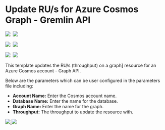 # Update RU/s for Azure Cosmos Graph - Gremlin API

<IMG SRC="https://azbotstorage.blob.core.windows.net/badges/101-cosmosdb-gremlin-graph-ru-update/PublicLastTestDate.svg" />&nbsp;
<IMG SRC="https://azbotstorage.blob.core.windows.net/badges/101-cosmosdb-gremlin-graph-ru-update/PublicDeployment.svg" />&nbsp;

<IMG SRC="https://azbotstorage.blob.core.windows.net/badges/101-cosmosdb-gremlin-graph-ru-update/FairfaxLastTestDate.svg" />&nbsp;
<IMG SRC="https://azbotstorage.blob.core.windows.net/badges/101-cosmosdb-gremlin-graph-ru-update/FairfaxDeployment.svg" />&nbsp;

<IMG SRC="https://azbotstorage.blob.core.windows.net/badges/101-cosmosdb-gremlin-graph-ru-update/BestPracticeResult.svg" />&nbsp;
<IMG SRC="https://azbotstorage.blob.core.windows.net/badges/101-cosmosdb-gremlin-graph-ru-update/CredScanResult.svg" />&nbsp;

This template updates the RU/s (throughput) on a graph] resource for an Azure Cosmos account - Graph API.

Below are the parameters which can be user configured in the parameters file including:

- **Account Name:** Enter the Cosmos account name.
- **Database Name:** Enter the name for the database.
- **Graph Name:** Enter the name for the graph.
- **Throughput:** The throughput to update the resource with.

<a href="https://portal.azure.com/#create/Microsoft.Template/uri/https%3A%2F%2Fraw.githubusercontent.com%2FAzure%2Fazure-quickstart-templates%2Fmaster%2F101-cosmosdb-gremlin-graph-ru-update%2Fazuredeploy.json" target="_blank">
    <img src="http://azuredeploy.net/deploybutton.png"/>
</a>
<a href="http://armviz.io/#/?load=https%3A%2F%2Fraw.githubusercontent.com%2FAzure%2Fazure-quickstart-templates%2Fmaster%2F101-cosmosdb-gremlin-graph-ru-update%2Fazuredeploy.json" target="_blank">
    <img src="http://armviz.io/visualizebutton.png"/>
</a>
